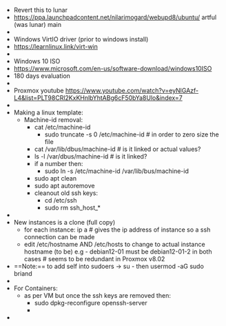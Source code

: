 - Revert this to lunar
- https://ppa.launchpadcontent.net/nilarimogard/webupd8/ubuntu/   artful (was lunar) main
-
- Windows VirtIO driver (prior to windows install)
- https://learnlinux.link/virt-win
-
- Windows 10 ISO
- https://www.microsoft.com/en-us/software-download/windows10ISO
- 180 days evaluation
-
- Proxmox  youtube https://www.youtube.com/watch?v=eyNlGAzf-L4&list=PLT98CRl2KxKHnlbYhtABg6cF50bYa8Ulo&index=7
-
- Making a linux template:
	- Machine-id removal:
		- cat /etc/machine-id
			- sudo truncate -s 0 /etc/machine-id   # in order to zero size the file
		- cat /var/lib/dbus/machine-id   # is it linked or actual values?
		- ls -l /var/dbus/machine-id   # is it linked?
		- if a number then:
			- sudo ln -s /etc/machine-id /var/lib/bus/machine-id
		- sudo apt clean
		- sudo apt autoremove
		- cleanout old ssh keys:
			- cd /etc/ssh
			- sudo rm ssh_host_*
-
- New instances is a clone (full copy)
	- for each instance: ip a # gives the ip address of instance so a ssh connection can be made
	- edit /etc/hostname AND /etc/hosts  to change to actual instance hostname (to be) e.g - debian12-01 must be debian12-01-2 in both cases    # seems to be redundant in Proxmox v8.02
- ==Note:== to add self into sudoers ->  su -  then usermod -aG sudo briand
-
- For Containers:
	- as per VM but once the ssh keys are removed then:
		- sudo dpkg-reconfigure openssh-server
		-
-